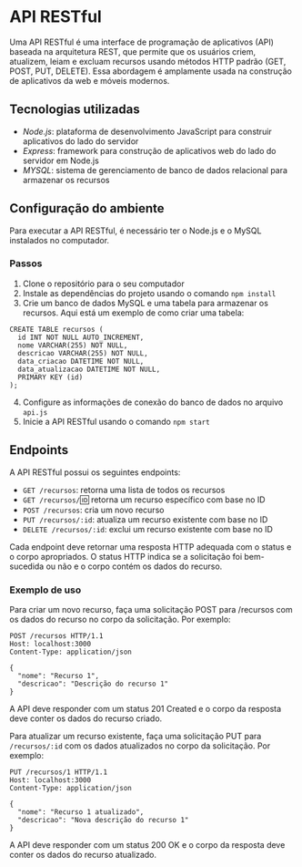 # API RESTful

Uma API RESTful é uma interface de programação de aplicativos (API) baseada na arquitetura REST,
que permite que os usuários criem, atualizem, leiam e excluam recursos usando métodos HTTP padrão
(GET, POST, PUT, DELETE).
Essa abordagem é amplamente usada na construção de aplicativos da web e móveis modernos.

## Tecnologias utilizadas

- _Node.js_: plataforma de desenvolvimento JavaScript para construir aplicativos do lado do servidor
- _Express_: framework para construção de aplicativos web do lado do servidor em Node.js
- _MYSQL_: sistema de gerenciamento de banco de dados relacional para armazenar os recursos

## Configuração do ambiente

Para executar a API RESTful, é necessário ter o Node.js e o MySQL instalados no computador.

### Passos

1. Clone o repositório para o seu computador
2. Instale as dependências do projeto usando o comando `npm install`
3. Crie um banco de dados MySQL e uma tabela para armazenar os recursos.
   Aqui está um exemplo de como criar uma tabela:
```
CREATE TABLE recursos (
  id INT NOT NULL AUTO_INCREMENT,
  nome VARCHAR(255) NOT NULL,
  descricao VARCHAR(255) NOT NULL,
  data_criacao DATETIME NOT NULL,
  data_atualizacao DATETIME NOT NULL,
  PRIMARY KEY (id)
);
```
4. Configure as informações de conexão do banco de dados no arquivo `api.js`
5. Inicie a API RESTful usando o comando `npm start`

## Endpoints

A API RESTful possui os seguintes endpoints:
- `GET /recursos`: retorna uma lista de todos os recursos
- `GET /recursos/`:id: retorna um recurso específico com base no ID
- `POST /recursos`: cria um novo recurso
- `PUT /recursos/:id`: atualiza um recurso existente com base no ID
- `DELETE /recursos/:id`: exclui um recurso existente com base no ID

Cada endpoint deve retornar uma resposta HTTP adequada com o status e o corpo apropriados.
O status HTTP indica se a solicitação foi bem-sucedida ou não e o corpo contém os dados do recurso.

### Exemplo de uso

Para criar um novo recurso, faça uma solicitação POST para /recursos com os dados do recurso no corpo
da solicitação. Por exemplo:
```
POST /recursos HTTP/1.1
Host: localhost:3000
Content-Type: application/json

{
  "nome": "Recurso 1",
  "descricao": "Descrição do recurso 1"
}
```
A API deve responder com um status 201 Created e o corpo da resposta deve conter os dados do recurso
criado.

Para atualizar um recurso existente, faça uma solicitação PUT para `/recursos/:id` com os dados
atualizados no corpo da solicitação. Por exemplo:
```
PUT /recursos/1 HTTP/1.1
Host: localhost:3000
Content-Type: application/json

{
  "nome": "Recurso 1 atualizado",
  "descricao": "Nova descrição do recurso 1"
}
```
A API deve responder com um status 200 OK e o corpo da resposta deve conter os dados do recurso
atualizado.
